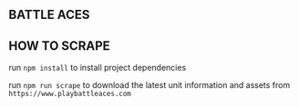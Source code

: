 ## BATTLE ACES 



## HOW TO SCRAPE

run `npm install` to install project dependencies

run `npm run scrape` to download the latest unit information and assets from `https://www.playbattleaces.com` 



